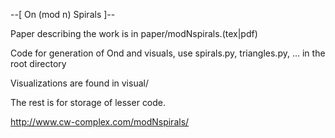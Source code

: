 
--[ On (mod n) Spirals ]--


Paper describing the work is in paper/modNspirals.(tex|pdf)

Code for generation of Ond and visuals, use spirals.py, triangles.py, ... in
the root directory 

Visualizations are found in visual/

The rest is for storage of lesser code.


http://www.cw-complex.com/modNspirals/
